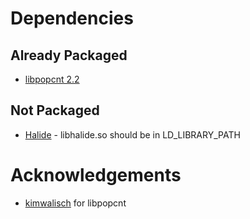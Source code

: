 # Dependencies

## Already Packaged
- [libpopcnt 2.2](https://github.com/kimwalisch/libpopcnt)

## Not Packaged
- [Halide](https://github.com/halide/Halide) - libhalide.so should be in LD_LIBRARY_PATH

# Acknowledgements
- [kimwalisch](https://github.com/kimwalisch) for libpopcnt